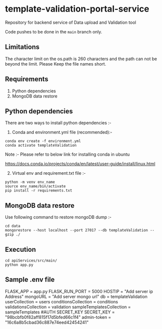 # template-validation-portal-service

Repository for backend service of Data upload and Validation tool

Code pushes to be done in the `main` branch only.

## Limitations
The character limit on the os.path is 260 characters and the path can not be beyond the limit. Please Keep the file names short.

## Requirements
1. Python dependencies
2. MongoDB data restore

## Python dependencies

There are two ways to install python dependencies :-


1. Conda and environment.yml file (recommended):-

```
conda env create -f environment.yml
conda activate templateValidation
```

Note :- Please refer to below link for installing conda in ubuntu

https://docs.conda.io/projects/conda/en/latest/user-guide/install/linux.html


2. Virtual env and requirement.txt file :-
```
python -m venv env_name
source env_name/bin/activate
pip install -r requirements.txt
```

## MongoDB data restore

Use following command to restore mongoDB dump :-

```
cd data
mongorestore --host localhost --port 27017 --db templateValidation --gzip ./
```

## Execution 
```
cd apiServices/src/main/
python app.py
```
## Sample .env file

FLASK_APP = app.py
FLASK_RUN_PORT = 5000
HOSTIP = "Add server ip Address"
mongoURL = "Add server mongo url"
db = templateValidation
userCollection = users
conditionsCollection = conditions
validationsCollection = validation
sampleTemplatesCollection = sampleTemplates
#AUTH SECRET_KEY
SECRET_KEY = "98bcbfb0f82aff815f17d5bfed66c1f4"
admin-token = "16c6a8b5cbad36c887e74eed42454241"